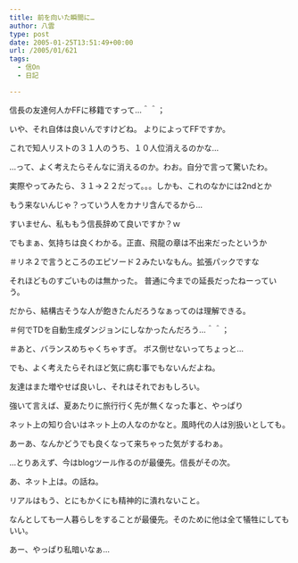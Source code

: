 ```yaml
---
title: 前を向いた瞬間に…
author: 八雲
type: post
date: 2005-01-25T13:51:49+00:00
url: /2005/01/621
tags:
  - 信On
  - 日記

---
```

信長の友達何人かFFに移籍ですって…＾＾；
  
いや、それ自体は良いんですけどね。 よりによってFFですか。

これで知人リストの３１人のうち、１０人位消えるのかな…
  
…って、よく考えたらそんなに消えるのか。わお。自分で言って驚いたわ。
  
実際やってみたら、３１→２２だって。。。しかも、これのなかには2ndとか
  
もう来ないんじゃ？っていう人をカナリ含んでるから…
  
すいません、私ももう信長辞めて良いですか？ｗ

でもまぁ、気持ちは良くわかる。正直、飛龍の章は不出来だったというか
  
＃リネ２で言うところのエピソード２みたいなもん。拡張パックですな
  
それほどものすごいものは無かった。 普通に今までの延長だったねーっていう。
  
だから、結構古そうな人が飽きたんだろうなぁってのは理解できる。
  
＃何でTDを自動生成ダンジョンにしなかったんだろう…＾＾；
  
＃あと、バランスめちゃくちゃすぎ。 ボス倒せないってちょっと…

でも、よく考えたらそれほど気に病む事でもないんだよね。
  
友達はまた増やせば良いし、それはそれでおもしろい。
  
強いて言えば、夏あたりに旅行行く先が無くなった事と、やっぱり
  
ネット上の知り合いはネット上の人なのかなと。風時代の人は別扱いとしても。
  
あーあ、なんかどうでも良くなって来ちゃった気がするわぁ。

…とりあえず、今はblogツール作るのが最優先。信長がその次。
  
あ、ネット上は。の話ね。
  
リアルはもう、とにもかくにも精神的に潰れないこと。
  
なんとしても一人暮らしをすることが最優先。そのために他は全て犠牲にしてもいい。
  
あー、やっぱり私暗いなぁ…
